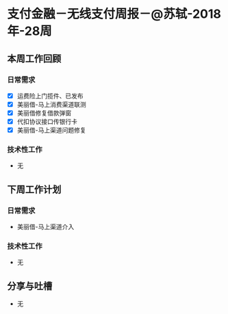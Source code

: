 # 支付金融－无线支付周报－@苏轼-2018年-28周

## 本周工作回顾

### 日常需求

* [x] 运费险上门揽件、已发布
* [x] 美丽借-马上消费渠道联测
* [x] 美丽借修复借款弹窗
* [x] 代扣协议接口传银行卡
* [x] 美丽借-马上渠道问题修复
 
### 技术性工作

- 无

## 下周工作计划

### 日常需求

- 美丽借-马上渠道介入

### 技术性工作

- 无

## 分享与吐槽

- 无



